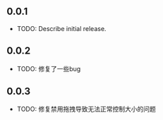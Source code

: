 ## 0.0.1

* TODO: Describe initial release.

## 0.0.2
  * TODO: 修复了一些bug

## 0.0.3
  * TODO:  修复禁用拖拽导致无法正常控制大小的问题
